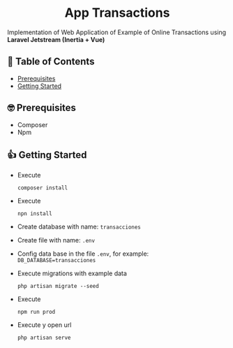 <h1 align="center">App Transactions</h1>

<p>Implementation of Web Application of Example of Online Transactions using <strong>Laravel Jetstream (Inertia + Vue)</strong></p>

## 📝 Table of Contents

- [Prerequisites](#prerequisites)
- [Getting Started](#getting_started)

## 🤓 Prerequisites <a name = "prerequisites"></a>

- Composer
- Npm

## 👍 Getting Started <a name = "getting_started"></a>

- Execute
    ```
    composer install
    ```

- Execute
    ```
    npn install
    ```

- Create database with name: `transacciones`

- Create file with name: `.env`

- Config data base in the file `.env`, for example: `DB_DATABASE=transacciones`

- Execute migrations with example data
    ```
    php artisan migrate --seed
    ```

- Execute 
    ```
    npm run prod
    ```

- Execute y open url 
    ```
    php artisan serve
    ```